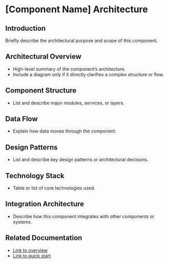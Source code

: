 # [Component Name] Architecture

## Introduction
Briefly describe the architectural purpose and scope of this component.

## Architectural Overview
- High-level summary of the component’s architecture.
- Include a diagram only if it directly clarifies a complex structure or flow.

## Component Structure
- List and describe major modules, services, or layers.

## Data Flow
- Explain how data moves through the component.

## Design Patterns
- List and describe key design patterns or architectural decisions.

## Technology Stack
- Table or list of core technologies used.

## Integration Architecture
- Describe how this component integrates with other components or systems.

## Related Documentation
- [Link to overview](./overview.md)
- [Link to quick start](./quick-start.md)
